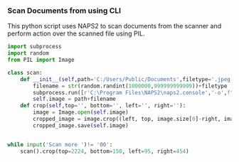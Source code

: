 ### Scan Documents from using CLI

This python script uses NAPS2 to scan documents from the scanner and perform action over the scanned file using PIL.
```python
import subprocess
import random
from PIL import Image

class scan:
    def __init__(self,path='C:/Users/Public/Documents',filetype='.jpeg', resolution='50'):
        filename = str(random.randint(1000000,999999999999))+filetype
        subprocess.run([r'C:\Program Files\NAPS2\naps2.console','-o',f"{path}{filename}",'--jpegquality',f'{resolution}','--progress'])
        self.image = path+filename
    def crop(self,top='', bottom='', left='', right=''):
        image = Image.open(self.image)
        cropped_image = image.crop((left, top, image.size[0]-right, image.size[1]-bottom))
        cropped_image.save(self.image)


while input('Scan more ')!= '00':
    scan().crop(top=2224, bottom=150, left=95, right=454)
```

